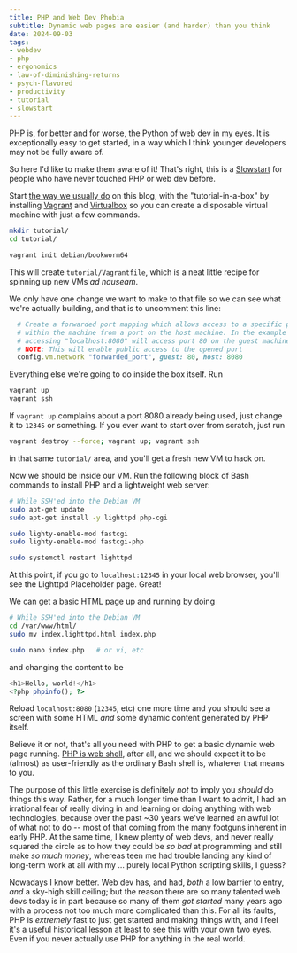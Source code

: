 ```yaml
---
title: PHP and Web Dev Phobia
subtitle: Dynamic web pages are easier (and harder) than you think
date: 2024-09-03
tags: 
- webdev
- php
- ergonomics
- law-of-diminishing-returns
- psych-flavored
- productivity
- tutorial
- slowstart
---
```


PHP is, for better and for worse, the Python of web dev
in my eyes. It is exceptionally easy to get started, in
a way which I think younger developers may not be fully
aware of. 

So here I'd like to make them aware of it!
That's right, this is a
[Slowstart](https://hiandrewquinn.github.io/til-site/posts/quickstarts-and-slowstarts/)
for people who have never touched PHP or web dev before.

Start
[the way we usually do](../the-unreasonable-effectiveness-of-vms-in-hacker-pedagogy/) on this blog, 
with the "tutorial-in-a-box"
by installing
[Vagrant](https://www.vagrantup.com/)
and
[Virtualbox](https://www.virtualbox.org/)
so you can create a disposable virtual machine with
just a few commands.

```bash
mkdir tutorial/
cd tutorial/

vagrant init debian/bookworm64
```

This will create `tutorial/Vagrantfile`, which is a neat
little recipe for spinning up new VMs *ad nauseam*.

We only have one change we want to make to that file so
we can see what we're actually building, and that is to
uncomment this line:

```ruby
  # Create a forwarded port mapping which allows access to a specific port
  # within the machine from a port on the host machine. In the example below,
  # accessing "localhost:8080" will access port 80 on the guest machine.
  # NOTE: This will enable public access to the opened port
  config.vm.network "forwarded_port", guest: 80, host: 8080
```

Everything else we're going to do inside the box itself.
Run

```bash
vagrant up
vagrant ssh
```

If `vagrant up` complains about a port 8080 already being
used, just change it to `12345` or something. If you
ever want to start over from scratch, just run

```bash
vagrant destroy --force; vagrant up; vagrant ssh
```

in that same `tutorial/` area, and you'll get a fresh new
VM to hack on.

Now we should be inside our VM. Run the following
block of Bash commands to install PHP and a lightweight
web server:

```bash
# While SSH'ed into the Debian VM
sudo apt-get update
sudo apt-get install -y lighttpd php-cgi

sudo lighty-enable-mod fastcgi
sudo lighty-enable-mod fastcgi-php

sudo systemctl restart lighttpd
```

At this point, if you go to `localhost:12345` in your
local web browser, you'll see the Lighttpd Placeholder
page. Great!

We can get a basic HTML page up and running by doing

```bash
# While SSH'ed into the Debian VM
cd /var/www/html/
sudo mv index.lighttpd.html index.php

sudo nano index.php   # or vi, etc
```

and changing the content to be

```php
<h1>Hello, world!</h1>
<?php phpinfo(); ?>
```

Reload `localhost:8080` (`12345`, etc) one more time
and you should see a screen with some HTML *and*
some dynamic content generated by PHP itself.

Believe it or not, that's all you need with PHP
to get a basic dynamic web page running.
[PHP is web shell](../php-is-web-shell/), after
all, and we should expect it to be (almost) as
user-friendly as the ordinary Bash shell is,
whatever that means to you.

The purpose of this little exercise is definitely
*not* to imply you *should* do things this way.
Rather, for a much longer time than I want to admit,
I had an irrational fear of really diving in and 
learning or doing anything with web technologies,
because over the past ~30 years we've learned an
awful lot of what not to do -- most of that coming
from the many footguns inherent in early PHP. At
the same time, I knew plenty of web devs, and never
really squared the circle as to how they could be
*so bad* at programming and still make *so much money*,
whereas teen me had trouble landing any kind of 
long-term work at all with my ... purely local 
Python scripting skills, I guess?

Nowadays I know better. Web dev has, and had, *both* 
a low barrier to entry, *and* a sky-high skill ceiling;
but the reason there are so many talented web devs today
is in part because so many of them *got started* many
years ago with a process not too much more complicated
than this. For all its faults, PHP is *extremely* fast
to just get started and making things with, and I feel
it's a useful historical lesson at least to see this
with your own two eyes. Even if you never actually use
PHP for anything in the real world.
